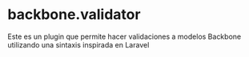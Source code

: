 # backbone.validator
Este es un plugin que permite hacer validaciones a modelos Backbone utilizando una sintaxis inspirada en Laravel
